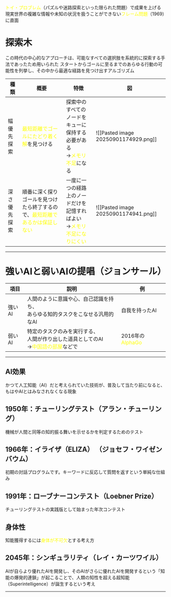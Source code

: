 <font color="#ffff00">トイ・プロブレム</font>（パズルや迷路探索といった限られた問題）で成果を上げる
現実世界の複雑な情報や未知の状況を扱うことができない<font color="#ffff00">フレーム問題</font>（1969）に直面
# 探索木
この時代の中心的なアプローチは、可能なすべての選択肢を系統的に探索する手法であったため用いられた
スタートからゴールに至るまでのあらゆる行動の可能性を列挙し、その中から最適な経路を見つけ出すアルゴリズム

| 種類     | 概要                                                                 | 特徴                                                                   | 図                                    |
| ------ | ------------------------------------------------------------------ | -------------------------------------------------------------------- | ------------------------------------ |
| 幅優先探索  | <font color="#ffff00">最短距離でゴールにたどり着く解</font>を見つける                  | 探索中のすべてのノードをキューに保持する必要がある<br>→<font color="#ffff00">メモリ不足</font>になる  | ![[Pasted image 20250901174929.png]] |
| 深さ優先探索 | 順番に深く探りゴールを見つけたら終了するので、<font color="#ffff00">最短距離であるかは保証しない</font> | 一度に一つの経路上のノードだけを記憶すればよい<br>→<font color="#ffff00">メモリ不足になりにくい</font> | ![[Pasted image 20250901174941.png]] |

---
# 強いAIと弱いAIの提唱（ジョンサール）

| 項目   | 説明                                                                            | 例                                          |
| ---- | ----------------------------------------------------------------------------- | ------------------------------------------ |
| 強いAI | 人間のように意識や心、自己認識を持ち、<br>あらゆる知的タスクをこなせる汎用的なAI                                   | 自我を持ったAI                                   |
| 弱いAI | 特定のタスクのみを実行する、<br>人間が作り出した道具としてのAI<br>→<font color="#ffff00">中国語の部屋</font>などで | 2016年の<font color="#ffff00">AlphaGo</font> |

---
## AI効果
かつて人工知能（AI）だと考えられていた技術が、普及して当たり前になると、もはやAIとはみなされなくなる現象
## 1950年：チューリングテスト（アラン・チューリング）
機械が人間と同等の知的振る舞いを示せるかを判定するためのテスト
## 1966年：イライザ（ELIZA） （ジョセフ・ワイゼンバウム）
初期の対話プログラムです。キーワードに反応して質問を返すという単純な仕組み
## 1991年：ローブナーコンテスト（Loebner Prize） 
 チューリングテストの実践版として始まった年次コンテスト
## 身体性
知能獲得するには<font color="#ffff00">身体が不可欠</font>とする考え方
## 2045年：シンギュラリティ（レイ・カーツワイル）
AIが自らより優れたAIを開発し、そのAIがさらに優れたAIを開発するという「知能の爆発的連鎖」が起こることで、人類の知性を超える超知能（Superintelligence）が誕生するという考え

---
